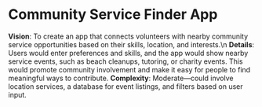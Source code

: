 # Community Service Finder App
**Vision**: To create an app that connects volunteers with nearby community service opportunities based on their skills, location, and interests.\n
**Details**: Users would enter preferences and skills, and the app would show nearby service events, such as beach cleanups, tutoring, or charity events. This would promote community involvement and make it easy for people to find meaningful ways to contribute.
**Complexity**: Moderate—could involve location services, a database for event listings, and filters based on user input.

